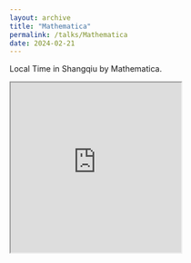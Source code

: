 ```yaml
---
layout: archive
title: "Mathematica"
permalink: /talks/Mathematica
date: 2024-02-21
---
```


Local Time in Shangqiu by Mathematica.

<iframe src="https://www.wolframcloud.com/obj/5ee4fd1b-dae1-49dd-bab4-a1f8326a1d88?_embed=iframe&city=Shangqiu" width="300" height="300"></iframe>